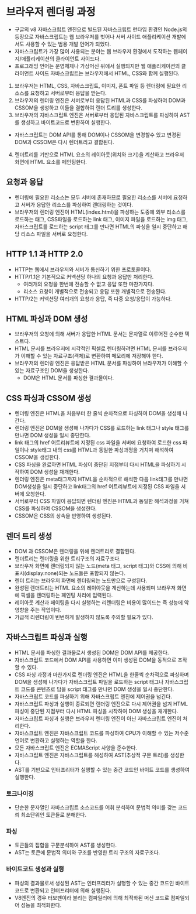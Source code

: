 # 브라우저 렌더링 과정

- 구글의 v8 자바스크립트 엔진으로 빌드된 자바스크립트 런타임 환경인 Node.js의 등장으로 자바스크립트는 웹 브라우저를 벗어나 서버 사이드 애플리케이션 개발에서도 사용할 수 있는 범용 개발 언어가 되었다.
- 자바스크립트가 가장 많이 사용되는 분야는 웹 브라우저 환경에서 도작하는 웹페이지/애플리케이션의 클라이언트 사이드다.
- 프로그래밍 언어는 운영체제나 가상머신 위에서 실행되지만 웹 애플리케이션의 클라이언트 사이드 자바스크립트는 브라우저에서 HTML, CSS와 함께 실행된다.

1. 브라우저는 HTML, CSS, 자바스크립트, 이미지, 폰트 파일 등 렌더링에 필요한 리소스를 요청하고 서버로부터 응답을 받는다.
2. 브라우저의 렌더링 엔진은 서버로부터 응답된 HTML과 CSS를 파싱하여 DOM과 CSSOM을 생성하고 이들을 결합하여 렌더 트리를 생성한다.
3. 브라우저의 자바스크립트 엔진은 서버로부터 응답된 자바스크립트를 파싱하여 AST를 생성하고 바이트코드로 변환하여 실행한다.

- 자바스크립트는 DOM API를 통해 DOM이나 CSSOM을 변경할수 있고 변경된 DOM과 CSSOM은 다시 렌더트리고 결합된다.

4. 렌더트리를 기반으로 HTML 요소의 레이아웃(위치와 크기)을 계산하고 브라우저 화면에 HTML 요소를 페인팅한다.

## 요청과 응답

- 렌더링에 필요한 리소스는 모두 서버에 존재하므로 필요한 리소스를 서버에 요청하고 서버가 응답한 리소스를 파싱하여 렌더링하는 것이다.
- 브라우저의 렌더링 엔진이 HTML(index.html)을 파싱하는 도중에 외부 리소스를 로드하는 태그, CSS파일을 로드하는 link 태그, 이미지 파일을 로드하는 img 태그, 자바스크립트를 로드하는 script 태그를 만나면 HTML의 파싱을 일시 중단하고 해당 리소스 파일을 서버로 요청한다.

## HTTP 1.1 과 HTTP 2.0

- HTTP는 웹에서 브라우저와 서버가 통신하기 위한 프로토콜이다.
- HTTP/1.1은 기본적으로 커넥션당 하나의 요청과 응답만 처리한다.
  - 여러개의 요청을 한번에 전송할 수 없고 응답 또한 마찬가지다.
  - 리소스 요청이 개별적으로 전송되고 응답 또한 개별적으로 전송된다.
- HTTP/2는 커넥션당 여러개의 요청과 응답, 즉 다중 요청/응답이 가능하다.

## HTML 파싱과 DOM 생성

- 브라우저의 요청에 의해 서버가 응답한 HTML 문서는 문자열로 이루어진 순수한 텍스트다.
- HTML 문서를 브라우저에 시각적인 픽셀로 렌더링하려면 HTML 문서를 브라우저가 이해할 수 있는 자료구조(객체)로 변환하여 메모리에 저장해야 한다.
- 브라우저의 렌더링 엔진은 응답받은 HTML 문서를 파싱하여 브라우저가 이해할 수 있는 자료구조인 DOM을 생성한다.
  - DOM은 HTML 문서를 파싱한 결과물이다.

## CSS 파싱과 CSSOM 생성

- 렌더링 엔진은 HTML을 처음부터 한 줄씩 순차적으로 파싱하여 DOM을 생성해 나간다.
- 렌더링 엔진은 DOM을 생성해 나가다가 CSS를 로드하는 link 태그나 style 태그를 만나면 DOM 생성을 일시 중단한다.
- link 태그의 href 어트리뷰트에 지정된 css 파일을 서버에 요청하여 로드한 css 파일이나 style태그 내의 css를 HTML과 동일한 파싱과정을 거치며 해석하여 CSSOM을 생성한다.
- CSS 파싱을 완료하면 HTML 파싱이 중단된 지점부터 다시 HTML을 파싱하기 시작하여 DOM 생성을 재개한다.
- 렌더링 엔진은 meta태그까지 HTML을 순차적으로 해석한 다음 link태그를 만나면 DOM생성을 일시 중단하고 link태그의 href 어트리뷰트에 지정된 CSS 파일을 서버에 요청한다.
- 서버로부터 CSS 파일이 응답되면 렌더링 엔진은 HTML과 동일한 해석과정을 거쳐 CSS를 파싱하여 CSSOM을 생성한다.
- CSSOM은 CSS의 상속을 반영하여 생성된다.

## 렌더 트리 생성

- DOM 과 CSSOM은 렌더링을 위해 렌더트리로 결합된다.
- 렌더트리는 렌더링을 위한 트리구조의 자료구조다.
- 브라우저 화면에 렌더링되지 않는 노드(meta 태그, script 태그)와 CSS에 의해 비표시(display:none)되는 노드들은 포함되지 않는다.
- 렌더 트리는 브라우저 화면에 렌더링되는 노드만으로 구성된다.
- 완성된 렌더트리는 HTML 요소의 레이아웃을 계산하는데 사용되며 브라우저 화면에 픽셀을 렌더링하는 페인팅 처리에 입력된다.
- 레이아웃 계산과 페이팅을 다시 실행하는 리렌더링은 비용이 많이드는 즉 성능에 악영향을 주는 작업이다.
- 가급적 리렌더링이 빈번하게 발생하지 않도록 주의할 필요가 있다.

## 자바스크립트 파싱과 실행

- HTML 문서를 파싱한 결과물로서 생성된 DOM은 DOM API를 제공한다.
- 자바스크립트 코드에서 DOM API를 사용하면 이미 생성된 DOM을 동적으로 조작할 수 있다.
- CSS 파싱 과정과 마찬가지로 렌더링 엔진은 HTML을 한줄씩 순차적으로 파싱하며 DOM을 생성해 나가다가 자바스크립트 파일을 로드하는 script 태그나 자바스크립트 코드를 콘텐츠로 담을 script 태그를 만나면 DOM 생성을 일시 중단한다.
- 자바스크립트 코드를 파싱하기 위해 자바스크립트 엔진에 제어권을 넘긴다.
- 자바스크립트 파싱과 실행이 종료되면 렌더링 엔진으로 다시 제어권을 넘겨 HTML 파싱이 중단된 지점부터 다시 HTML 파싱을 시작하여 DOM 생성을 재개한다.
- 자바스크립트 파싱과 실행은 브라우저 렌더링 엔진이 아닌 자바스크립트 엔진이 처리한다.
- 자바스크립트 엔진은 자바스크립트 코드를 파싱하여 CPU가 이해할 수 있는 저수준 언어로 변환하고 실행하는 역할을 한다.
- 모든 자바스크립트 엔진은 ECMAScript 사양을 준수한다.
- 자바스크립트 엔진은 자바스크립트를 해성하여 AST(추상적 구문 트리)를 생성한다.
- AST를 기반으로 인터프리터가 실행할 수 있는 중간 코드인 바이트 코드를 생성하여 실행한다.

### 토크나이징

- 단순한 문자열인 자바스크립트 소스코드를 어휘 분석하여 문법적 의미를 갖는 코드릐 최소단위인 토큰들로 분해한다.

### 파싱

- 토큰들의 집합을 구문분석하여 AST를 생성한다.
- AST는 토큰에 문법적 의미와 구조를 반영한 트리 구조의 자료구조다.

### 바이트코드 생성과 실행

- 파싱의 결과물로서 생성된 AST는 인터프리터가 실행할 수 있는 중간 코드인 바이트코드로 변환되고 인터프리터에 의해 실행된다.
- V8엔진의 경우 터보팬이라 불리는 컴파일러에 의해 최적화된 머신 코드로 컴파일되어 성능을 최적화한다.
